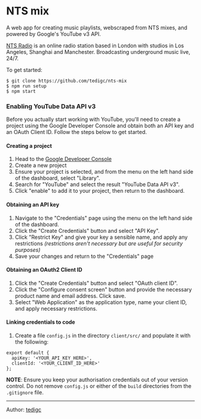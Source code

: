 # NTS mix

A web app for creating music playlists, webscraped from NTS mixes, and powered by Google's YouTube v3 API.

[NTS Radio](https://www.nts.live/) is an online radio station based in London with studios in Los Angeles, Shanghai and Manchester. Broadcasting underground music live, 24/7.

To get started:

```
$ git clone https://github.com/tedigc/nts-mix
$ npm run setup
$ npm start
```

### Enabling YouTube Data API v3

Before you actually start working with YouTube, you'll need to create a project using the Google Developer Console and obtain both an API key and an OAuth Client ID. Follow the steps below to get started.

#### Creating a project
1. Head to the [Google Developer Console](https://console.developers.google.com)
2. Create a new project
3. Ensure your project is selected, and from the menu on the left hand side of the dashboard, select "Library".
4. Search for "YouTube" and select the result "YouTube Data API v3".
5. Click "enable" to add it to your project, then return to the dashboard.

#### Obtaining an API key
1. Navigate to the "Credentials" page using the menu on the left hand side of the dashboard.
2. Click the "Create Credentials" button and select "API Key".
3. Click "Restrict Key" and give your key a sensible name, and apply any restrictions *(restrictions aren't necessary but are useful for security purposes)*
4. Save your changes and return to the "Credentials" page

#### Obtaining an OAuth2 Client ID
1. Click the "Create Credentials" button and select "OAuth client ID".
2. Click the "Configure consent screen" button and provide the necessary product name and email address. Click save.
3. Select "Web Application" as the application type, name your client ID, and apply necessary restrictions.

#### Linking credentials to code
1. Create a file `config.js` in the directory `client/src/` and populate it with the following:
```
export default {
  apiKey: '<YOUR_API_KEY_HERE>',
  clientId: '<YOUR_CLIENT_ID_HERE>'
};
```

**NOTE**: Ensure you keep your authorisation credentials out of your version control. Do not remove `config.js` or either of the `build` directories from the `.gitignore` file.

---

Author: [tedigc](https://github.com/tedigc)

